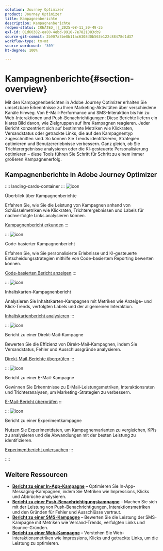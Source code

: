 ```yaml
---
solution: Journey Optimizer
product: Journey Optimizer
title: Kampagnenberichte
description: Kampagnenberichte
redpen-status: CREATED_||_2025-08-11_20-49-35
exl-id: 01d60382-ea80-4ebd-9918-7e7821083cb9
source-git-commit: 2b907a3be8b11ac6308d0b563e122c88478d1d37
workflow-type: tm+mt
source-wordcount: '309'
ht-degree: 100%

---
```


# Kampagnenberichte{#section-overview}

Mit den Kampagnenberichten in Adobe Journey Optimizer erhalten Sie umsetzbare Erkenntnisse zu Ihren Marketing-Aktivitäten über verschiedene Kanäle hinweg. Von E-Mail-Performance und SMS-Interaktion bis hin zu Web-Interaktionen und Push-Benachrichtigungen: Diese Berichte liefern ein klares Bild davon, wie Zielgruppen auf Ihre Kampagnen reagieren. Jeder Bericht konzentriert sich auf bestimmte Metriken wie Klickraten, Versandstatus oder getrackte Links, die auf den Kampagnentyp zugeschnitten sind. So können Sie Trends identifizieren, Strategien optimieren und Benutzererlebnisse verbessern. Ganz gleich, ob Sie Trichterergebnisse analysieren oder die KI-gesteuerte Personalisierung optimieren – diese Tools führen Sie Schritt für Schritt zu einem immer größeren Kampagnenerfolg.

## Kampagnenberichte in Adobe Journey Optimizer

:::: landing-cards-container
:::
![icon](https://cdn.experienceleague.adobe.com/icons/chart-line.svg?lang=de)

Überblick über Kampagnenberichte

Erfahren Sie, wie Sie die Leistung von Kampagnen anhand von Schlüsselmetriken wie Klickraten, Trichterergebnissen und Labels für nachverfolgte Links analysieren können.

[Kampagnenbericht erkunden](../using/reports/campaign-global-report-cja.md)
:::

:::
![icon](https://cdn.experienceleague.adobe.com/icons/code-branch.svg)

Code-basierter Kampagnenbericht

Erfahren Sie, wie Sie personalisierte Erlebnisse und KI-gesteuerte Entscheidungsstrategien mithilfe von Code-basiertem Reporting bewerten können.

[Code-basierten Bericht anzeigen](../using/reports/campaign-global-report-cja-code.md)
:::

:::
![icon](https://cdn.experienceleague.adobe.com/icons/list-check.svg)

Inhaltskarten-Kampagnenbericht

Analysieren Sie Inhaltskarten-Kampagnen mit Metriken wie Anzeige- und Klick-Trends, verfolgten Labels und der allgemeinen Interaktion.

[Inhaltskartenbericht analysieren](../using/reports/campaign-global-report-cja-content.md)
:::

:::
![icon](https://cdn.experienceleague.adobe.com/icons/envelope.svg?lang=de)

Bericht zu einer Direkt-Mail-Kampagne

Bewerten Sie die Effizienz von Direkt-Mail-Kampagnen, indem Sie Versandstatus, Fehler und Ausschlussgründe analysieren.

[Direkt-Mail-Berichte überprüfen](../using/reports/campaign-global-report-cja-direct.md)
:::

:::
![icon](https://cdn.experienceleague.adobe.com/icons/envelope-open-text.svg?lang=de)

Bericht zu einer E-Mail-Kampagne

Gewinnen Sie Erkenntnisse zu E-Mail-Leistungsmetriken, Interaktionsraten und Trichteranalysen, um Marketing-Strategien zu verbessern.

[E-Mail-Bericht überprüfen](../using/reports/campaign-global-report-cja-email.md)
:::

:::
![icon](https://cdn.experienceleague.adobe.com/icons/vial.svg)

Bericht zu einer Experimentkampagne

Nutzen Sie Experimentdaten, um Kampagnenvarianten zu vergleichen, KPIs zu analysieren und die Abwandlungen mit der besten Leistung zu identifizieren.

[Experimentbericht untersuchen](../using/reports/campaign-global-report-cja-experimentation.md)
:::

::::


## Weitere Ressourcen

- **[Bericht zu einer In-App-Kampagne](../using/reports/campaign-global-report-cja-inapp.md)** – Optimieren Sie In-App-Messaging-Kampagnen, indem Sie Metriken wie Impressions, Klicks und Abbrüche analysieren.
- **[Bericht zu einer Push-Benachrichtigungskampagne](../using/reports/campaign-global-report-cja-push.md)** – Machen Sie sich mit der Leistung von Push-Benachrichtigungen, Interaktionsmetriken und den Gründen für Fehler und Ausschlüsse vertraut.
- **[Bericht zu einer SMS-Kampagne](../using/reports/campaign-global-report-cja-sms.md)** – Bewerten Sie die Leistung der SMS-Kampagne mit Metriken wie Versand-Trends, verfolgten Links und Bounce-Gründen.
- **[Bericht zu einer Web-Kampagne](../using/reports/campaign-global-report-cja-web.md)** – Verstehen Sie Web-Interaktionsmetriken wie Impressions, Klicks und getrackte Links, um die Leistung zu optimieren.
